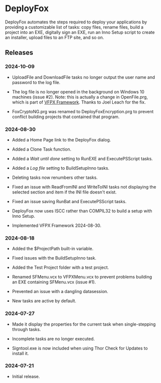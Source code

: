 # DeployFox

DeployFox automates the steps required to deploy your applications by providing a customizable list of tasks: copy files, rename files, build a project into an EXE, digitally sign an EXE, run an Inno Setup script to create an installer, upload files to an FTP site, and so on.

## Releases

### 2024-10-09

* UploadFile and DownloadFile tasks no longer output the user name and password to the log file.

* The log file is no longer opened in the background on Windows 10 machines (issue #2). Note: this is actually a change in OpenFile.prg, which is part of [VFPX Framework](https://github.com/VFPX/VFPXFramework). Thanks to Joel Leach for the fix.

* FoxCryptoNG.prg was renamed to DeployFoxEncryption.prg to prevent conflict building projects that contained that program.

### 2024-08-30

* Added a Home Page link to the DeployFox dialog.

* Added a Clone Task function.

* Added a *Wait until done* setting to RunEXE and ExecutePSScript tasks.

* Added a *Log file* setting to BuildSetupInno tasks.

* Deleting tasks now renumbers other tasks.

* Fixed an issue with ReadFromINI and WriteToINI tasks not displaying the selected section and item if the INI file doesn't exist.

* Fixed an issue saving RunBat and ExecutePSScript tasks.

* DeployFox now uses ISCC rather than COMPIL32 to build a setup with Inno Setup.

* Implemented VFPX Framework 2024-08-30.

### 2024-08-18

* Added the $ProjectPath built-in variable.

* Fixed issues with the BuildSetupInno task.

* Added the Test Project folder with a test project.

* Renamed SFMenu.vcx to VFPXMenu.vcx to prevent problems building an EXE containing SFMenu.vcx (issue #1).

* Prevented an issue with a dangling datasession.

* New tasks are active by default.

### 2024-07-27

* Made it display the properties for the current task when single-stepping through tasks.

* Incomplete tasks are no longer executed.

* Signtool.exe is now included when using Thor Check for Updates to install it.

### 2024-07-21

* Initial release.
